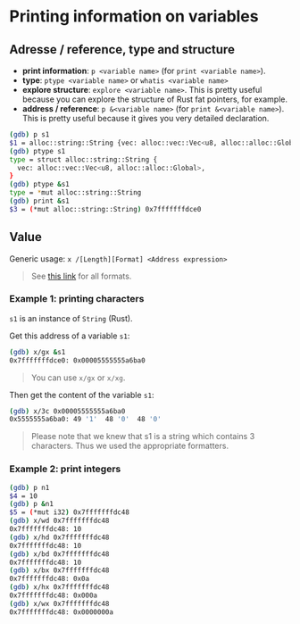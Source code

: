 # Printing information on variables

## Adresse / reference, type and structure

* **print information**: `p <variable name>` (for `print <variable name>`).
* **type**: `ptype <variable name>` or `whatis <variable name>`
* **explore structure**: `explore <variable name>`. This is pretty useful because you can explore the structure of Rust fat pointers, for example.
* **address / reference**: `p &<variable name>` (for `print &<variable name>`). This is pretty useful because it gives you very detailed declaration.

```bash
(gdb) p s1
$1 = alloc::string::String {vec: alloc::vec::Vec<u8, alloc::alloc::Global> {buf: alloc::raw_vec::RawVec<u8, alloc::alloc::Global> {ptr: core::ptr::unique::Unique<u8> {pointer: 0x5555555a6ba0, _marker: core::marker::PhantomData<u8>}, cap: 3, alloc: alloc::alloc::Global}, len: 3}}
(gdb) ptype s1
type = struct alloc::string::String {
  vec: alloc::vec::Vec<u8, alloc::alloc::Global>,
}
(gdb) ptype &s1
type = *mut alloc::string::String
(gdb) print &s1
$3 = (*mut alloc::string::String) 0x7fffffffdce0
```

## Value

Generic usage: `x /[Length][Format] <Address expression>`

> See [this link](https://visualgdb.com/gdbreference/commands/x) for all formats.

### Example 1: printing characters

`s1` is an instance of `String` (Rust).

Get this address of a variable `s1`:

```bash
(gdb) x/gx &s1
0x7fffffffdce0: 0x00005555555a6ba0
```

> You can use `x/gx` or `x/xg`.

Then get the content of the variable `s1`:

```bash
(gdb) x/3c 0x00005555555a6ba0
0x5555555a6ba0: 49 '1'  48 '0'  48 '0'
```

> Please note that we knew that s1 is a string which contains 3 characters. Thus we used the appropriate formatters.

### Example 2: print integers

```bash
(gdb) p n1
$4 = 10
(gdb) p &n1
$5 = (*mut i32) 0x7fffffffdc48
(gdb) x/wd 0x7fffffffdc48
0x7fffffffdc48: 10
(gdb) x/hd 0x7fffffffdc48
0x7fffffffdc48: 10
(gdb) x/bd 0x7fffffffdc48
0x7fffffffdc48: 10
(gdb) x/bx 0x7fffffffdc48
0x7fffffffdc48: 0x0a
(gdb) x/hx 0x7fffffffdc48
0x7fffffffdc48: 0x000a
(gdb) x/wx 0x7fffffffdc48
0x7fffffffdc48: 0x0000000a
```


